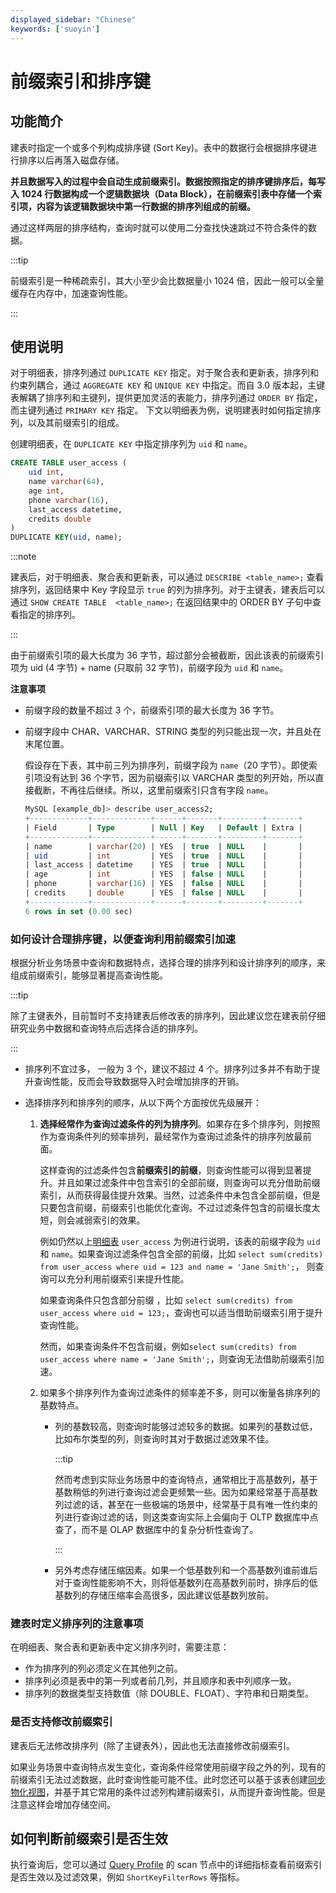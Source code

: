 ```yaml
---
displayed_sidebar: "Chinese"
keywords: ['suoyin']
---
```


# 前缀索引和排序键

## 功能简介

建表时指定一个或多个列构成排序键 (Sort Key)。表中的数据行会根据排序键进行排序以后再落入磁盘存储。

**并且数据写入的过程中会自动生成前缀索引。数据按照指定的排序键排序后，每写入 1024 行数据构成一个逻辑数据块（Data Block），在前缀索引表中存储一个索引项，内容为该逻辑数据块中第一行数据的排序列组成的前缀。**

通过这样两层的排序结构，查询时就可以使用二分查找快速跳过不符合条件的数据。

:::tip

前缀索引是一种稀疏索引，其大小至少会比数据量小 1024 倍，因此一般可以全量缓存在内存中，加速查询性能。

:::

## 使用说明

对于明细表，排序列通过 `DUPLICATE KEY` 指定。对于聚合表和更新表，排序列和约束列耦合，通过 `AGGREGATE KEY` 和 `UNIQUE KEY` 中指定。而自 3.0 版本起，主键表解耦了排序列和主键列，提供更加灵活的表能力，排序列通过 `ORDER BY` 指定，而主键列通过 `PRIMARY KEY` 指定。
下文以明细表为例，说明建表时如何指定排序列，以及其前缀索引的组成。

创建明细表，在 `DUPLICATE KEY` 中指定排序列为 `uid` 和 `name`。

```SQL
CREATE TABLE user_access (
    uid int,
    name varchar(64),
    age int, 
    phone varchar(16),
    last_access datetime,
    credits double
)
DUPLICATE KEY(uid, name);
```

:::note

建表后，对于明细表、聚合表和更新表，可以通过 `DESCRIBE <table_name>;` 查看排序列，返回结果中 Key 字段显示 `true` 的列为排序列。对于主键表，建表后可以通过 `SHOW CREATE TABLE  <table_name>;` 在返回结果中的 ORDER BY 子句中查看指定的排序列。

:::

由于前缀索引项的最大长度为 36 字节，超过部分会被截断，因此该表的前缀索引项为 uid (4 字节) + name (只取前 32 字节)，前缀字段为 `uid` 和 `name`。

**注意事项**

- 前缀字段的数量不超过 3 个，前缀索引项的最大长度为 36 字节。

- 前缀字段中 CHAR、VARCHAR、STRING 类型的列只能出现一次，并且处在末尾位置。

  假设存在下表，其中前三列为排序列，前缀字段为 `name`（20 字节）。即使索引项没有达到 36 个字节，因为前缀索引以 VARCHAR 类型的列开始，所以直接截断，不再往后继续。所以，这里前缀索引只含有字段 `name`。

    ```SQL
    MySQL [example_db]> describe user_access2;
    +-------------+-------------+------+-------+---------+-------+
    | Field       | Type        | Null | Key   | Default | Extra |
    +-------------+-------------+------+-------+---------+-------+
    | name        | varchar(20) | YES  | true  | NULL    |       |
    | uid         | int         | YES  | true  | NULL    |       |
    | last_access | datetime    | YES  | true  | NULL    |       |
    | age         | int         | YES  | false | NULL    |       |
    | phone       | varchar(16) | YES  | false | NULL    |       |
    | credits     | double      | YES  | false | NULL    |       |
    +-------------+-------------+------+-------+---------+-------+
    6 rows in set (0.00 sec)
    ```

### 如何设计合理排序键，以便查询利用前缀索引加速

根据分析业务场景中查询和数据特点，选择合理的排序列和设计排序列的顺序，来组成前缀索引，能够显著提高查询性能。

:::tip

除了主键表外，目前暂时不支持建表后修改表的排序列，因此建议您在建表前仔细研究业务中数据和查询特点后选择合适的排序列。

:::

- 排序列不宜过多， 一般为 3 个，建议不超过 4 个。排序列过多并不有助于提升查询性能，反而会导致数据导入时会增加排序的开销。
- 选择排序列和排序列的顺序，从以下两个方面按优先级展开：
  
  1. **选择经常作为查询过滤条件的列为排序列**。如果存在多个排序列，则按照作为查询条件列的频率排列，最经常作为查询过滤条件的排序列放最前面。
  
      这样查询的过滤条件包含**前缀索引的前缀**，则查询性能可以得到显著提升。并且如果过滤条件中包含索引的全部前缀，则查询可以充分借助前缀索引，从而获得最佳提升效果。当然，过滤条件中未包含全部前缀，但是只要包含前缀，前缀索引也能优化查询。不过过滤条件包含的前缀长度太短，则会减弱索引的效果。
      
      例如仍然以上[明细表](#使用说明) `user_access` 为例进行说明，该表的前缀字段为 `uid` 和 `name`。如果查询过滤条件包含全部的前缀，比如 `select sum(credits) from user_access where uid = 123 and name = 'Jane Smith';`， 则查询可以充分利用前缀索引来提升性能。
      
      如果查询条件只包含部分前缀 ，比如 `select sum(credits) from user_access where uid = 123;`，查询也可以适当借助前缀索引用于提升查询性能。
      
      然而，如果查询条件不包含前缀，例如`select sum(credits) from user_access where name = 'Jane Smith';`，则查询无法借助前缀索引加速。
  
  2. 如果多个排序列作为查询过滤条件的频率差不多，则可以衡量各排序列的基数特点。
     - 列的基数较高，则查询时能够过滤较多的数据。如果列的基数过低，比如布尔类型的列，则查询时其对于数据过滤效果不佳。
       
       :::tip
       
       然而考虑到实际业务场景中的查询特点，通常相比于高基数列，基于基数稍低的列进行查询过滤会更频繁一些。因为如果经常基于高基数列过滤的话，甚至在一些极端的场景中，经常基于具有唯一性约束的列进行查询过滤的话，则这类查询实际上会偏向于 OLTP 数据库中点查了，而不是 OLAP 数据库中的复杂分析性查询了。
       
       :::
     - 另外考虑存储压缩因素。如果一个低基数列和一个高基数列谁前谁后对于查询性能影响不大，则将低基数列在高基数列前时，排序后的低基数列的存储压缩率会高很多，因此建议低基数列放前。
     
### 建表时定义排序列的注意事项

在明细表、聚合表和更新表中定义排序列时，需要注意：

- 作为排序列的列必须定义在其他列之前。
- 排序列必须是表中的第一列或者前几列，并且顺序和表中列顺序一致。
- 排序列的数据类型支持数值（除 DOUBLE、FLOAT）、字符串和日期类型。

### 是否支持修改前缀索引

建表后无法修改排序列（除了主键表外），因此也无法直接修改前缀索引。

如果业务场景中查询特点发生变化，查询条件经常使用前缀字段之外的列，现有的前缀索引无法过滤数据，此时查询性能可能不佳。此时您还可以基于该表创建[同步物化视图](../../using_starrocks/Materialized_view-single_table.md)，并基于其它常用的条件过滤列构建前缀索引，从而提升查询性能。但是注意这样会增加存储空间。

## 如何判断前缀索引是否生效

执行查询后，您可以通过 [Query Profile](../../administration/query_profile.md) 的 scan 节点中的详细指标查看前缀索引是否生效以及过滤效果，例如 `ShortKeyFilterRows` 等指标。

